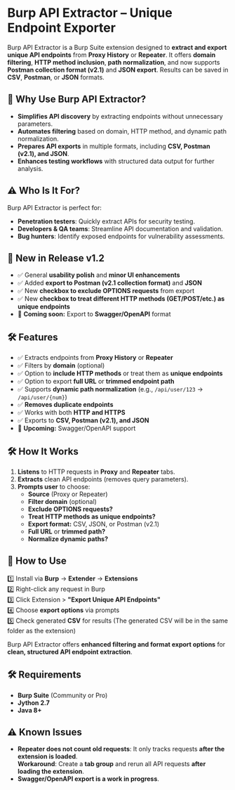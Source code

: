 # Burp API Extractor – Unique Endpoint Exporter

Burp API Extractor is a Burp Suite extension designed to **extract and export unique API endpoints** from **Proxy History** or **Repeater**. It offers **domain filtering**, **HTTP method inclusion**, **path normalization**, and now supports **Postman collection format (v2.1)** and **JSON export**. Results can be saved in **CSV**, **Postman**, or **JSON** formats.

## 🔹 Why Use Burp API Extractor?
- **Simplifies API discovery** by extracting endpoints without unnecessary parameters.
- **Automates filtering** based on domain, HTTP method, and dynamic path normalization.
- **Prepares API exports** in multiple formats, including **CSV, Postman (v2.1), and JSON**.
- **Enhances testing workflows** with structured data output for further analysis.

## ⚠️ Who Is It For?
Burp API Extractor is perfect for:
- **Penetration testers**: Quickly extract APIs for security testing.
- **Developers & QA teams**: Streamline API documentation and validation.
- **Bug hunters**: Identify exposed endpoints for vulnerability assessments.

## 🔹 New in Release v1.2
- ✅ General **usability polish** and **minor UI enhancements**  
- ✅ Added **export to Postman (v2.1 collection format)** and **JSON**  
- ✅ New **checkbox to exclude OPTIONS requests** from export  
- ✅ New **checkbox to treat different HTTP methods (GET/POST/etc.) as unique endpoints**  
- 🚀 **Coming soon:** Export to **Swagger/OpenAPI** format  

## 🛠 Features
- ✅ Extracts endpoints from **Proxy History** or **Repeater**
- ✅ Filters by **domain** (optional)
- ✅ Option to **include HTTP methods** or treat them as **unique endpoints**
- ✅ Option to export **full URL** or **trimmed endpoint path**
- ✅ Supports **dynamic path normalization** (e.g., `/api/user/123` → `/api/user/{num}`)
- ✅ **Removes duplicate endpoints**
- ✅ Works with both **HTTP and HTTPS**
- ✅ Exports to **CSV, Postman (v2.1), and JSON**  
- 🚀 **Upcoming:** Swagger/OpenAPI support  

## 🛠️ How It Works
1. **Listens** to HTTP requests in **Proxy** and **Repeater** tabs.
2. **Extracts** clean API endpoints (removes query parameters).
3. **Prompts user** to choose:
   - **Source** (Proxy or Repeater)
   - **Filter domain** (optional)
   - **Exclude OPTIONS requests?**
   - **Treat HTTP methods as unique endpoints?**
   - **Export format:** CSV, JSON, or Postman (v2.1)
   - **Full URL** or **trimmed path?**
   - **Normalize dynamic paths?**

## 📌 How to Use
1️⃣ Install via **Burp** → **Extender** → **Extensions**  
2️⃣ Right-click any request in Burp  
3️⃣ Click Extension > **"Export Unique API Endpoints"**  
4️⃣ Choose **export options** via prompts  
5️⃣ Check generated **CSV** for results  (The generated CSV will be in the same folder as the extension)

Burp API Extractor offers **enhanced filtering and format export options** for **clean, structured API endpoint extraction**.

## 🛠 Requirements
- **Burp Suite** (Community or Pro)
- **Jython 2.7**
- **Java 8+**


## ⚠️ Known Issues
- **Repeater does not count old requests**: It only tracks requests **after the extension is loaded**.  
  **Workaround**: Create a **tab group** and rerun all API requests **after loading the extension**.
- **Swagger/OpenAPI export is a work in progress**.
